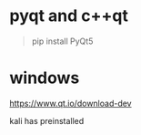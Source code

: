 # pyqt and c++qt
> pip install PyQt5

# windows
https://www.qt.io/download-dev

kali has preinstalled
